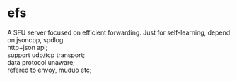 # efs

A SFU server focused on efficient forwarding. Just for self-learning, depend on jsoncpp, spdlog.   
http+json api;  
support udp/tcp transport;  
data protocol unaware;  
refered to envoy, muduo etc;  